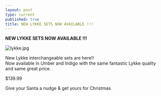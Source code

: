 ```yaml
---
layout: post
type: current
published: true
title: NEW LYKKE SETS NOW AVAILABLE !!!
---
```

<strong>NEW LYKKE SETS NOW AVAILABLE !!!</strong>

![lykke.jpg]({{site.baseurl}}/news/img/lykke.jpg)

New Lykke interchangeable sets are here!!  
Now available in Umber and Indigo with the same fantastic Lykke quality and same great price. 

$139.99

Give your Santa a nudge & get yours for Christmas


<div class="clearfix"></div>
